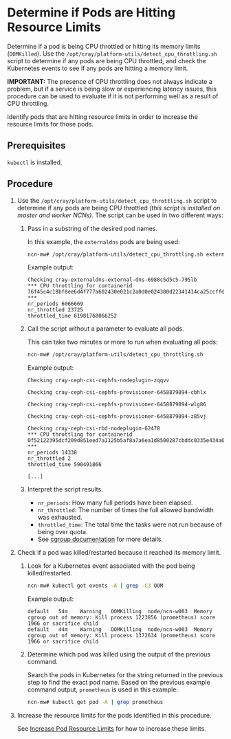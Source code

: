 # Determine if Pods are Hitting Resource Limits

Determine if a pod is being CPU throttled or hitting its memory limits (`OOMKilled`).
Use the `/opt/cray/platform-utils/detect_cpu_throttling.sh` script to determine if any pods are being CPU throttled, and check the Kubernetes events to see if any pods are hitting a memory limit.

**IMPORTANT:** The presence of CPU throttling does not always indicate a problem, but if a service is being slow or experiencing latency issues,
this procedure can be used to evaluate if it is not performing well as a result of CPU throttling.

Identify pods that are hitting resource limits in order to increase the resource limits for those pods.

## Prerequisites

`kubectl` is installed.

## Procedure

1. Use the `/opt/cray/platform-utils/detect_cpu_throttling.sh` script to determine if any pods are being CPU throttled _(this script is installed on master and worker NCNs)_. The script can be used in two different ways:

    1. Pass in a substring of the desired pod names.

       In this example, the `externaldns` pods are being used:

       ```bash
       ncn-mw# /opt/cray/platform-utils/detect_cpu_throttling.sh externaldns
       ```

       Example output:

       ```text
       Checking cray-externaldns-external-dns-6988c5d5c5-795lb
       *** CPU throttling for containerid 76f45c4c18bf8ee6d4f777a602430e021c2a0d0e024380d22341414ca25ccffd: ***
       nr_periods 6066669
       nr_throttled 23725
       throttled_time 61981768066252
       ```

    1. Call the script without a parameter to evaluate all pods.

       This can take two minutes or more to run when evaluating all pods:

       ```bash
       ncn-mw# /opt/cray/platform-utils/detect_cpu_throttling.sh
       ```

       Example output:

       ```text
       Checking cray-ceph-csi-cephfs-nodeplugin-zqqvv

       Checking cray-ceph-csi-cephfs-provisioner-6458879894-cbhlx

       Checking cray-ceph-csi-cephfs-provisioner-6458879894-wlg86

       Checking cray-ceph-csi-cephfs-provisioner-6458879894-z85vj

       Checking cray-ceph-csi-rbd-nodeplugin-62478
       *** CPU throttling for containerid 0f52122395dcf209d851eed7a1125b5af8a7a6ea1d8500287cbddc0335e434a0: ***
       nr_periods 14338
       nr_throttled 2
       throttled_time 590491866

       [...]
       ```

    1. Interpret the script results.

       * `nr_periods`: How many full periods have been elapsed.
       * `nr_throttled`: The number of times the full allowed bandwidth was exhausted.
       * `throttled_time`: The total time the tasks were not run because of being over quota.
       * See [cgroup documentation](https://kernel.googlesource.com/pub/scm/linux/kernel/git/glommer/memcg/+/cpu_stat/Documentation/cgroups/cpu.txt) for more details.

1. Check if a pod was killed/restarted because it reached its memory limit.

    1. Look for a Kubernetes event associated with the pod being killed/restarted.

       ```bash
       ncn-mw# kubectl get events -A | grep -C3 OOM
       ```

       Example output:

       ```text
       default   54m    Warning   OOMKilling  node/ncn-w003  Memory cgroup out of memory: Kill process 1223856 (prometheus) score 1966 or sacrifice child
       default   44m    Warning   OOMKilling  node/ncn-w003  Memory cgroup out of memory: Kill process 1372634 (prometheus) score 1966 or sacrifice child
       ```

    1. Determine which pod was killed using the output of the previous command.

       Search the pods in Kubernetes for the string returned in the previous step to find the exact pod name.
       Based on the previous example command output, `prometheus` is used in this example:

       ```bash
       ncn-mw# kubectl get pod -A | grep prometheus
       ```

1. Increase the resource limits for the pods identified in this procedure.

    See [Increase Pod Resource Limits](Increase_Pod_Resource_Limits.md) for how to increase these limits.
